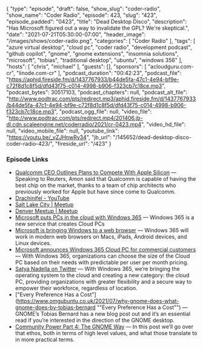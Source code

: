 {
  "type": "episode",
  "draft": false,
  "show_slug": "coder-radio",
  "show_name": "Coder Radio",
  "episode": 423,
  "slug": "423",
  "episode_padded": "0423",
  "title": "Dead Desktop Disco",
  "description": "Has Microsoft figured out a way to invalidate the GPL? We're skeptical.",
  "date": "2021-07-21T05:30:00-07:00",
  "header_image": "/images/shows/coder-radio.png",
  "categories": [
    "Coder Radio"
  ],
  "tags": [
    "azure virtual desktop",
    "cloud pc",
    "coder radio",
    "development podcast",
    "github copilot",
    "gnome",
    "gnome extensions",
    "insomnia solutions",
    "microsoft",
    "tobias",
    "traditional desktop",
    "ubuntu",
    "windows 356"
  ],
  "hosts": [
    "chris",
    "michael"
  ],
  "guests": [],
  "sponsors": [
    "acloudguru.com-cr",
    "linode.com-cr"
  ],
  "podcast_duration": "00:42:23",
  "podcast_file": "https://aphid.fireside.fm/d/1437767933/b44de5fa-47c1-4e94-bf9e-c72f8d1c8f5d/dfd43f75-c014-4998-b906-f323cb7c18ce.mp3",
  "podcast_bytes": 30517103,
  "podcast_chapters": null,
  "podcast_alt_file": "http://www.podtrac.com/pts/redirect.mp3/aphid.fireside.fm/d/1437767933/b44de5fa-47c1-4e94-bf9e-c72f8d1c8f5d/dfd43f75-c014-4998-b906-f323cb7c18ce.mp3",
  "podcast_ogg_file": null,
  "video_file": "http://www.podtrac.com/pts/redirect.mp4/201406.jb-dl.cdn.scaleengine.net/coderradio/2021/cr-0423.mp4",
  "video_hd_file": null,
  "video_mobile_file": null,
  "youtube_link": "https://youtu.be/_yZJHnwRy34",
  "jb_url": "/145652/dead-desktop-disco-coder-radio-423/",
  "fireside_url": "/423"
}


### Episode Links

  * [Qualcomm CEO Outlines Plans to Compete With Apple Silicon](https://www.macrumors.com/2021/07/02/qualcomm-ceo-plans-to-compete-with-apple-silicon/ "Qualcomm CEO Outlines Plans to Compete With Apple Silicon") — Speaking to Reuters, Amon said that Qualcomm is capable of having the best chip on the market, thanks to a team of chip architects who previously worked for Apple but have since come to Qualcomm.
  * [Drachinifel - YouTube](https://www.youtube.com/c/Drachinifel/featured "Drachinifel - YouTube")
  * [Salt Lake City | Meetup](https://www.meetup.com/jupiterbroadcasting/events/278854904/ "Salt Lake City | Meetup")
  * [Denver Meetup | Meetup](https://www.meetup.com/jupiterbroadcasting/events/278855088/ "Denver Meetup | Meetup")
  * [Microsoft puts PCs in the cloud with Windows 365](https://www.theverge.com/2021/7/14/22575064/microsoft-windows-365-cloud-pc-launch-date-price-features?scrolla=5eb6d68b7fedc32c19ef33b4 "Microsoft puts PCs in the cloud with Windows 365") — Windows 365 is a new service that creates Cloud PCs
  * [Microsoft is bringing Windows to a web browser](https://9to5mac.com/2021/07/14/microsoft-is-bringing-windows-to-a-web-browser-and-it-will-work-on-ipad-and-the-mac/ "Microsoft is bringing Windows to a web browser") — Windows 365 will work in modern web browsers on Macs, iPads, Android devices, and Linux devices.
  * [Microsoft announces Windows 365 Cloud PC for commercial customers](https://mspoweruser.com/microsoft-windows-365-cloud-pc-customers/ "Microsoft announces Windows 365 Cloud PC for commercial customers") — With Windows 365, organizations can choose the size of the Cloud PC based on their needs with predictable per user per month pricing. 
  * [Satya Nadella on Twitter](https://twitter.com/satyanadella/status/1415354721091559427 "Satya Nadella on Twitter") — With Windows 365, we’re bringing the operating system to the cloud and creating a new category: the cloud PC, providing organizations with greater flexibility and a secure way to empower their workforce, regardless of location.
  * ["Every Preference Has a Cost"](https://www.omgubuntu.co.uk/2021/07/why-gnome-does-what-gnome-does-by-tobias-bernard ""Every Preference Has a Cost"") — GNOME’s Tobias Bernard has a new blog post out and it’s an essential read if you’re interested in the direction of the GNOME desktop. 
  * [Community Power Part 4: The GNOME Way](https://blogs.gnome.org/tbernard/2021/07/13/community-power-4/ "Community Power Part 4: The GNOME Way") — In this post we’ll go over that ethos, both in terms of high level values, and what those translate to in more practical terms.


